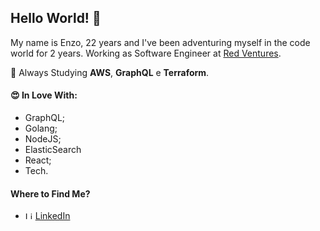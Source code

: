 ## Hello World! 👋

My name is Enzo, 22 years and I've been adventuring myself in the code world for 2 years.
Working as Software Engineer at [Red Ventures](https://www.redventures.com/).

🌱 Always Studying **AWS**, **GraphQL** e **Terraform**.

#### :heart_eyes: In Love With:
- GraphQL;
- Golang;
- NodeJS;
- ElasticSearch
- React;
- Tech.

#### Where to Find Me?
<ul>
  <li>
    <img src="https://user-images.githubusercontent.com/3603793/87078013-6b09a380-c1fa-11ea-9ca0-6789b1cafb1c.png" width="12" alt="Linkedin"> 
    <a href="https://www.linkedin.com/in/enzobatrov/" target="_blank" title="LinkedIn">LinkedIn</a>
  </li>
</ul>
